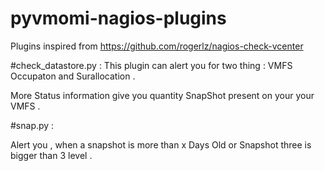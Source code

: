 # pyvmomi-nagios-plugins

Plugins inspired from https://github.com/rogerlz/nagios-check-vcenter 

#check_datastore.py : 
  This plugin can alert you for two thing : VMFS Occupaton and Surallocation . 

More Status information give you quantity SnapShot present on your your VMFS . 

#snap.py : 

Alert you , when a snapshot is more than x Days Old or Snapshot three is bigger than 3 level . 


